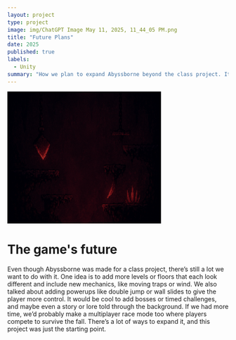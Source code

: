 ```yaml
---
layout: project
type: project
image: img/ChatGPT Image May 11, 2025, 11_44_05 PM.png
title: "Future Plans"
date: 2025
published: true
labels:
  - Unity
summary: "How we plan to expand Abyssborne beyond the class project. It includes ideas like new levels, powerups, boss challenges, a possible story, and even a multiplayer mode in the future"
---
```


<img src="https://raw.githubusercontent.com/AustinV28/AbyssborneStudiosWebsite/main/ChatGPT%20Image%20May%2011%2C%202025%2C%2011_47_11%20PM.png" alt="Abyssborne Floor 3 Concept" width="350" height="300">

# The game's future

Even though Abyssborne was made for a class project, there’s still a lot we want to do with it. One idea is to add more levels or floors that each look different and include new mechanics, like moving traps or wind. We also talked about adding powerups like double jump or wall slides to give the player more control. It would be cool to add bosses or timed challenges, and maybe even a story or lore told through the background. If we had more time, we’d probably make a multiplayer race mode too where players compete to survive the fall. There’s a lot of ways to expand it, and this project was just the starting point.
